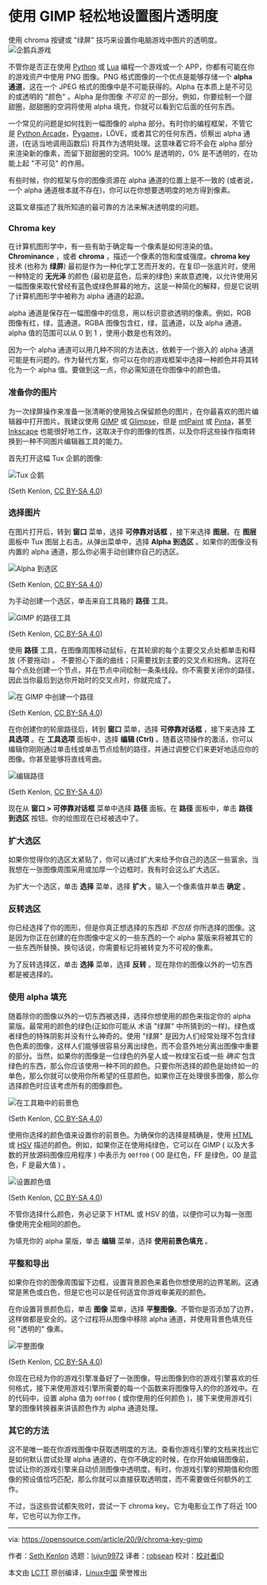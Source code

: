[#]: collector: (lujun9972)
[#]: translator: (robsean)
[#]: reviewer: ( )
[#]: publisher: ( )
[#]: url: ( )
[#]: subject: (Easily set image transparency using GIMP)
[#]: via: (https://opensource.com/article/20/9/chroma-key-gimp)
[#]: author: (Seth Kenlon https://opensource.com/users/seth)

使用 GIMP 轻松地设置图片透明度
======
使用 chroma 按键或 "绿屏" 技巧来设置你电脑游戏中图片的透明度。
![企鹅兵游戏][1]

不管你是否正在使用 [Python][2] 或 [Lua][3] 编程一个游戏或一个 APP，你都有可能在你的游戏资产中使用 PNG 图像。PNG 格式图像的一个优点是能够存储一个 **alpha 通道**，这在一个 JPEG 格式的图像中是不可能获得的。Alpha 在本质上是不可见的或透明的 "颜色" 。Alpha 是你图像 _不可见_ 的一部分。例如，你要绘制一个甜甜圈，甜甜圈的空洞将使用 alpha 填充，你就可以看到它后面的任何东西。

一个常见的问题是如何找到一幅图像的 alpha 部分。有时你的编程框架，不管它是 [Python Arcade][4]，[Pygame][5]，LÖVE，或者其它的任何东西，侦察出 alpha 通道，(在适当地调用函数后) 将其作为透明处理。这意味着它将不会在 alpha 部分来渲染新的像素，而留下甜甜圈的空洞。100% 是透明的，0% 是不透明的，在功能上起 "不可见" 的作用。

有些时候，你的框架与你的图像资源在 alpha 通道的位置上是不一致的 (或者说，一个 alpha 通道根本就不存在)，你可以在你想要透明度的地方得到像素。

这篇文章描述了我所知道的最可靠的方法来解决透明度的问题。

### Chroma key

在计算机图形学中，有一些有助于确定每一个像素是如何渲染的值。**Chrominance** ，或者 **chroma** ，描述一个像素的饱和度或强度。**chroma key** 技术 (也称为 **绿屏**) 最初是作为一种化学工艺而开发的，在复印一张底片时，使用一种特定的 **无光泽** 的颜色 (最初是蓝色，后来的绿色) 来故意遮掩，以允许使用另一幅图像来取代曾经有蓝色或绿色屏幕的地方。这是一种简化的解释，但是它说明了计算机图形学中被称为 alpha 通道的起源。

alpha 通道是保存在一幅图像中的信息，用以标识意欲透明的像素。例如，RGB 图像有红，绿，蓝通道。RGBA 图像包含红，绿，蓝通道，以及 alpha 通道。alpha 值的范围可以从 0 到 1 ，使用小数是也有效的。

因为一个 alpha 通道可以用几种不同的方法表达，依赖于一个嵌入的 alpha 通道可能是有问题的。作为替代方案，你可以在你的游戏框架中选择一种颜色并将其转化为一个 alpha 值。要做到这一点，你必需知道在你图像中的颜色值。

### 准备你的图片

为一次绿屏操作来准备一张清晰的使用独占保留颜色的图片，在你最喜欢的图片编辑器中打开图片。我建议使用 [GIMP][6] 或 [Glimpse][7]，但是 [mtPaint][8] 或 [Pinta][9]，甚至 [Inkscape][10] 也能很好地工作，这取决于你的图像的性质，以及你将这些操作指南转换到一种不同图片编辑器工具的能力。

首先打开这幅 Tux 企鹅的图像:

![Tux 企鹅][11]

(Seth Kenlon, [CC BY-SA 4.0][12])

### 选择图片

在图片打开后，转到 **窗口** 菜单，选择 **可停靠对话框** ，接下来选择 **图层**。在 **图层** 面板中 Tux 图层上右击。从弹出菜单中，选择 **Alpha 到选区** 。如果你的图像没有内置的 alpha 通道，那么你必需手动创建你自己的选区。

![Alpha 到选区][13]

(Seth Kenlon, [CC BY-SA 4.0][12])

为手动创建一个选区，单击来自工具箱的 **路径** 工具。

![GIMP 的路径工具][14]

(Seth Kenlon, [CC BY-SA 4.0][12])

使用 **路径** 工具，在图像周围移动鼠标，在其轮廓的每个主要交叉点处都单击和释放 (不要拖动) 。 不要担心下面的曲线；只需要找到主要的交叉点和拐角。这将在每个点处创建一个节点，并在节点中间绘制一条条线段。你不需要关闭你的路径，因此当你最后到达你开始时的交叉点时，你就完成了。

![在 GIMP 中创建一个路径][15]

(Seth Kenlon, [CC BY-SA 4.0][12])

在你创建你的轮廓路径后，转到 **窗口** 菜单，选择 **可停靠对话框** ，接下来选择 **工具选项** 。在 **工具选项** 面板中，选择 **编辑 (Ctrl)** 。随着这项操作的激活，你可以编辑你刚刚通过单击线或单击节点绘制的路径，并通过调整它们来更好地适应你的图像。你甚至能够将直线弯曲。

![编辑路径][16]

(Seth Kenlon, [CC BY-SA 4.0][12])

现在从 **窗口 > 可停靠对话框** 菜单中选择 **路径** 面板。在 **路径** 面板中，单击 **路径到选区** 按钮。你的绘图现在已经被选中了。

### 扩大选区

如果你觉得你的选区太紧贴了，你可以通过扩大来给予你自己的选区一些富余。当我想在一张图像周围采用或加厚一个边框时，我有时会这么扩大选区。

为扩大一个选区，单击 **选择** 菜单，选择 **扩大** 。输入一个像素值并单击 **确定** 。

### 反转选区

你已经选择了你的图形，但是你真正想选择的东西却 _不包括_ 你所选择的图像。这是因为你正在创建的在你图像中定义的一些东西的一个 alpha 蒙版来将被其它的一些东西所替换。换句话说，你需要标记将被转变为不可视的像素。

为了反转选择区，单击 **选择** 菜单，选择 **反转** 。现在除你的图像以外的一切东西都是被选择的。

### 使用 alpha 填充

随着除你的图像以外的一切东西被选择，选择你想使用的颜色来指定你的 alpha 蒙版。最常用的颜色的绿色(正如你可能从 术语 "绿屏" 中所猜到的一样)。绿色或者绿色的特殊阴影并没有什么神奇的。使用 "绿屏" 是因为人们经常处理不包含绿色色素的图像，这样人们能够很容易分离出绿色，而不会意外地分离出图像中重要的部分。当然，如果你的图像是一位绿色的外星人或一枚绿宝石或一些 _确实_ 包含绿色的东西，那么你应该使用一种不同的颜色。只要你所选择的颜色是始终如一的单色，那么你就可以使用你所希望的任意颜色。如果你正在处理很多图像，那么你选择颜色时应该考虑所有的图像颜色。

![在工具箱中的前景色][17]

(Seth Kenlon, [CC BY-SA 4.0][12])

使用你选择的颜色值来设置你的前景色。为确保你的选择是精确是，使用 [HTML][18] 或 [HSV][19] 描述的颜色。例如，如果你正在使用纯绿色，它可以在 GIMP ( 以及大多数的开放源码图像应用程序 ) 中表示为 `00ff00` ( 00 是红色，FF 是绿色，00 是蓝色，F 是最大值 ) 。

![设置颜色值][20]

(Seth Kenlon, [CC BY-SA 4.0][12])

不管你选择什么颜色，务必记录下 HTML 或 HSV 的值，以便你可以为每一张图像使用完全相同的颜色。

为填充你的 alpha 蒙版，单击 **编辑** 菜单，选择 **使用前景色填充** 。

### 平整和导出

如果你在你的图像周围留下边框，设置背景颜色来着色你想使用的边界笔刷。这通常是黑色或白色，但是它也可以是任何适宜你游戏审美观的颜色。

在你设置背景颜色后，单击 **图像** 菜单，选择 **平整图像**。不管你是否添加了边界，这样做都是安全的。这个过程将从图像中移除 alpha 通道，并使用背景色填充任何 "透明的" 像素。

![平整图像][21]

(Seth Kenlon, [CC BY-SA 4.0][12])

你现在已经为你的游戏引擎准备好了一张图像。导出图像到你的游戏引擎喜欢的任何格式，接下来使用游戏引擎所需要的每一个函数来将图像导入的你的游戏中。在的代码中，设置 alpha 值为 `00ff00` ( 或你使用的任何颜色 )，接下来使用游戏引擎的图像转换器来讲该颜色作为 alpha 通道处理。

### 其它的方法

这不是唯一能在你游戏图像中获取透明度的方法。查看你游戏引擎的文档来找出它是如何默认尝试处理 alpha 通道的，在你不确定的时候，在你开始编辑图像前，尝试让你的游戏引擎来自动侦测图像中透明度。有时，你游戏引擎的预期值和你图像的预设值恰巧匹配，那么你就可以直接获取透明度，而不需要做任何额外的工作。

不过，当这些尝试都失败时，尝试一下 chroma key。它为电影业工作了将近 100 年，它也可以为你工作。

--------------------------------------------------------------------------------

via: https://opensource.com/article/20/9/chroma-key-gimp

作者：[Seth Kenlon][a]
选题：[lujun9972][b]
译者：[robsean](https://github.com/robsean)
校对：[校对者ID](https://github.com/校对者ID)

本文由 [LCTT](https://github.com/LCTT/TranslateProject) 原创编译，[Linux中国](https://linux.cn/) 荣誉推出

[a]: https://opensource.com/users/seth
[b]: https://github.com/lujun9972
[1]: https://opensource.com/sites/default/files/styles/image-full-size/public/lead-images/gaming_grid_penguin.png?itok=7Fv83mHR (Gaming with penguin pawns)
[2]: https://opensource.com/article/17/10/python-101
[3]: https://opensource.com/article/17/4/how-program-games-raspberry-pi
[4]: https://opensource.com/article/18/4/easy-2d-game-creation-python-and-arcade
[5]: https://opensource.com/article/17/12/game-framework-python
[6]: http://gimp.org
[7]: https://glimpse-editor.github.io
[8]: https://opensource.com/article/17/2/mtpaint-pixel-art-animated-gifs
[9]: https://www.pinta-project.com/
[10]: http://inkscape.org
[11]: https://opensource.com/sites/default/files/uploads/tux.png (Tux the penguin)
[12]: https://creativecommons.org/licenses/by-sa/4.0/
[13]: https://opensource.com/sites/default/files/uploads/gimp_alpha-to-selection.jpg (Alpha to selection)
[14]: https://opensource.com/sites/default/files/uploads/gimp_path-tool.jpg (GIMP Paths tool)
[15]: https://opensource.com/sites/default/files/uploads/gimp_path-create.jpg (Create a path in GIMP)
[16]: https://opensource.com/sites/default/files/uploads/gimp_path-edit.jpg (Edit path)
[17]: https://opensource.com/sites/default/files/uploads/gimp_foreground-colour.jpg (Foreground color in toolbox)
[18]: https://www.w3schools.com/colors/colors_picker.asp
[19]: https://en.wikipedia.org/wiki/HSL_and_HSV
[20]: https://opensource.com/sites/default/files/uploads/gimp_colour.jpg (Setting color values)
[21]: https://opensource.com/sites/default/files/uploads/gimp_matte.jpg (Flattening image)
